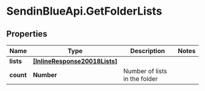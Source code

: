 # SendinBlueApi.GetFolderLists

## Properties
Name | Type | Description | Notes
------------ | ------------- | ------------- | -------------
**lists** | [**[InlineResponse20018Lists]**](InlineResponse20018Lists.md) |  | 
**count** | **Number** | Number of lists in the folder | 


